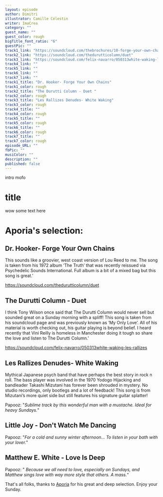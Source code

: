 ```yaml
---
layout: episode
author: Dimitri
illustrator: Camille Célestin
writer: ImaCrea
category: ""
guest_name: ""
guest_color: rough
bigTitle_font_ratio: "6"
guestPic: ""
track1_link: "https://soundcloud.com/thebrochures/10-forge-your-own-chains-d-r"
track2_link: "https://soundcloud.com/thedurutticolumn/duet"
track3_link: "https://soundcloud.com/felix-navarro/050313white-waking-les-rallizes"
track4_link: ""
track5_link: ""
track6_link: ""
track7_link: ""
track1_title: "Dr. Hooker- Forge Your Own Chains"
track1_color: rough
track2_title: "The Durutti Column - Duet "
track2_color: rough
track3_title: "Les Rallizes Denudes- White Waking"
track3_color: rough
track4_title: ""
track4_color: rough
track5_title: ""
track5_color: rough
track6_title: ""
track6_color: rough
track7_title: ""
track7_color: rough
episode_URL: ""
fbPic: ""
musiColor: ""
description: ""
published: false
---
```



<p id="introduction">intro mofo</p>

 

# title

wow some text here

 

# Aporia's selection:

## Dr. Hooker- Forge Your Own Chains

This sounds like a groovier, west coast version of Lou Reed to me. The song is taken from his 1972 album ‘The Truth’ that was recently reissued via Psychedelic Sounds International. Full album is a bit of a mixed bag but this song is great.’

https://soundcloud.com/thedurutticolumn/duet

## The Durutti Column - Duet 

I think Tony Wilson once said that The Durutti Column would never sell but sounded great on a Sunday morning with a spliff! This song is taken from his soundcloud page and was previously known as ‘My Only Love’. All of his material is worth checking out, his guitar playing is beyond belief. I heard recently that Vini Reilly is homeless in Manchester doing it tough so share the love and listen to The Durutti Column.’

https://soundcloud.com/felix-navarro/050313white-waking-les-rallizes

## Les Rallizes Denudes- White Waking

Mythical Japanese psych band that have perhaps the best story in rock n roll. The bass player was involved in the 1970 Yodogo Hijacking and bandleader Takashi Mizutani has forever been shrouded in mystery. No studio recordings, only bootlegs and a lot of feedback! This song is from Mizutani’s more quiet side but still features his signature guitar splatter!


Papooz: "_Sublime track by this wonderful man with a mustache. Ideal for heavy Sundays._"

 

## Little Joy - Don't Watch Me Dancing

Papooz: "_For a cold and sunny winter afternoon... To listen in your bath with your lover._"

 

## Matthew E. White - Love Is Deep

Papooz: " _Because we all need to love, especially on Sundays, and Matthew sings love with way more style that others. A mass._“

 

<p id="outroduction">

That's all folks, thanks to [Aporia](https://aporianz.bandcamp.com/) for his great and deep selection. Enjoy your Sunday.</p>

 